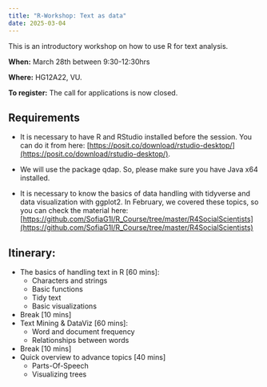 ```yaml
---
title: "R-Workshop: Text as data"
date: 2025-03-04
---
```


This is an introductory workshop on how to use R for text analysis.


**When:** March 28th between 9:30-12:30hrs

**Where:** HG12A22, VU.

**To register:** The call for applications is now closed.

## Requirements

* It is necessary to have R and RStudio installed before the session. You can do it from here: [https://posit.co/download/rstudio-desktop/](https://posit.co/download/rstudio-desktop/).

* We will use the package qdap. So, please make sure you have Java x64 installed.

* It is necessary to know the basics of data handling with tidyverse and data visualization with ggplot2. In February, we covered these topics, so you can check the material here: [https://github.com/SofiaG1l/R_Course/tree/master/R4SocialScientists](https://github.com/SofiaG1l/R_Course/tree/master/R4SocialScientists)

## Itinerary:

* The basics of handling text in R [60 mins]:
  * Characters and strings
  * Basic functions
  * Tidy text
  * Basic visualizations
* Break [10 mins]
* Text Mining & DataViz [60 mins]:
  * Word and document frequency
  * Relationships between words
* Break [10 mins]
* Quick overview to advance topics [40 mins]
  * Parts-Of-Speech 
  * Visualizing trees


